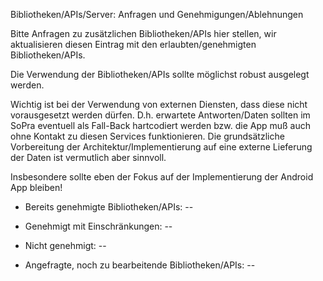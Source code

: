 
Bibliotheken/APIs/Server: Anfragen und Genehmigungen/Ablehnungen

Bitte Anfragen zu zusätzlichen Bibliotheken/APIs hier stellen, wir aktualisieren diesen Eintrag mit den erlaubten/genehmigten Bibliotheken/APIs.

Die Verwendung der Bibliotheken/APIs sollte möglichst robust ausgelegt werden.

Wichtig ist bei der Verwendung von externen Diensten, dass diese nicht vorausgesetzt werden dürfen. D.h. erwartete Antworten/Daten sollten im SoPra eventuell als Fall-Back hartcodiert werden bzw. die App muß auch ohne Kontakt zu diesen Services funktionieren. Die grundsätzliche Vorbereitung der Architektur/Implementierung auf eine externe Lieferung der Daten ist vermutlich aber sinnvoll.

Insbesondere sollte eben der Fokus auf der Implementierung der Android App bleiben!


- Bereits genehmigte Bibliotheken/APIs:
-- 
    

- Genehmigt mit Einschränkungen:
-- 
   

- Nicht genehmigt:
-- 
   

- Angefragte, noch zu bearbeitende Bibliotheken/APIs:
-- 
